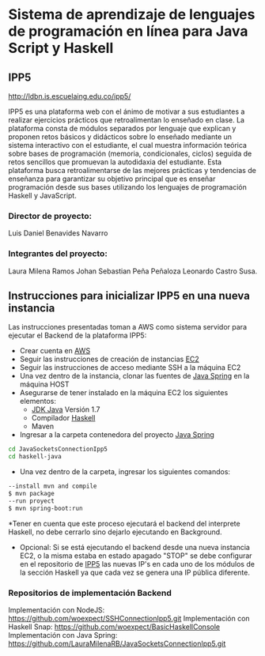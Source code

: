 # Sistema de aprendizaje de lenguajes de programación en línea para Java Script y Haskell 

## IPP5
http://ldbn.is.escuelaing.edu.co/ipp5/

IPP5 es una plataforma web con el ánimo de motivar a sus estudiantes a realizar ejercicios prácticos que retroalimentan lo enseñado en clase. La plataforma consta de módulos separados por lenguaje que explican y proponen retos básicos y didácticos sobre lo enseñado mediante un sistema interactivo con el estudiante, el cual muestra información teórica sobre bases de programación (memoria, condicionales, ciclos) seguida de retos sencillos que promuevan la autodidaxia del estudiante. Esta plataforma busca retroalimentarse de las mejores prácticas y tendencias de enseñanza para garantizar su objetivo principal que es enseñar programación desde sus bases utilizando los lenguajes de programación Haskell y JavaScript.

### Director de proyecto: 
Luis Daniel Benavides Navarro
### Integrantes del proyecto: 
Laura Milena Ramos 
Johan Sebastian Peña Peñaloza
Leonardo Castro Susa.

## Instrucciones para inicializar IPP5 en una nueva instancia

Las instrucciones presentadas toman a AWS como sistema servidor para ejecutar el Backend de la plataforma IPP5:

* Crear cuenta en [AWS] 
* Seguir las instrucciones de creación de instancias [EC2]
* Seguir las instrucciones de acceso mediante SSH a la máquina EC2
* Una vez dentro de la instancia, clonar las fuentes de [Java Spring] en la máquina HOST
* Asegurarse de tener instalado en la máquina EC2 los siguientes elementos:
    * [JDK Java] Versión 1.7
    * Compilador [Haskell]
    * Maven
* Ingresar a la carpeta contenedora del proyecto [Java Spring] 
```sh
cd JavaSocketsConnectionIpp5
cd haskell-java
```
* Una vez dentro de la carpeta, ingresar los siguientes comandos:
```sh
--install mvn and compile
$ mvn package
--run proyect
$ mvn spring-boot:run
```
*Tener en cuenta que este proceso ejecutará el backend del interprete Haskell, no debe cerrarlo sino dejarlo ejecutando en Background.
* Opcional: Si se está ejecutando el backend desde una nueva instancia EC2, o la misma estaba en estado apagado "STOP" se debe configurar en el repositorio de [IPP5] las nuevas IP's en cada uno de los módulos de la sección Haskell ya que cada vez se genera una IP pública diferente.

### Repositorios de implementación Backend
Implementación con NodeJS:          https://github.com/woexpect/SSHConnectionIpp5.git
Implementación con Haskell Snap:    https://github.com/woexpect/BasicHaskellConsole
Implementación con Java Spring:     https://github.com/LauraMilenaRB/JavaSocketsConnectionIpp5.git

[AWS]: <https://portal.aws.amazon.com/billing/signup#/start>
[IPP5]: <https://github.com/dnielben/ipp5>
[EC2]: <https://aws.amazon.com/es/ec2/?sc_channel=PS&sc_campaign=acquisition_CO&sc_publisher=google&sc_medium=english_ec2_b&sc_content=ec2_e&sc_detail=ec2&sc_category=ec2&sc_segment=177549446363&sc_matchtype=e&sc_country=CO&s_kwcid=AL!4422!3!177549446363!e!!g!!ec2&ef_id=WRnTXAAAAGo5gkBX:20180802173608:s>
[Java Spring]: <https://github.com/LauraMilenaRB/JavaSocketsConnectionIpp5.git>
[JDK Java]: <http://www.oracle.com/technetwork/java/javase/downloads/jdk8-downloads-2133151.html>
[Haskell]: <https://docs.haskellstack.org/en/stable/install_and_upgrade/>